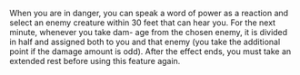 When you are in danger, you can speak a word of power as a reaction and select an enemy creature within 30 feet that can hear you. For the next minute, whenever you take dam- age from the chosen enemy, it is divided in half and assigned both to you and that enemy (you take the additional point if the damage amount is odd). After the effect ends, you must take an extended rest before using this feature again.